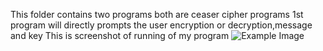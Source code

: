 This folder contains two programs both are ceaser cipher programs
1st program will directly prompts the user encryption or decryption,message and key
This is screenshot of running of my program
![Example Image](https://drive.google.com/uc?export=view&id=1qeu8ThhMXTBRO2iwvo8DIJdUjVCU3ick)
